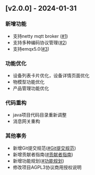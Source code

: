<a name="v2.0.0"></a>
## [v2.0.0] - 2024-01-31

### 新增功能
- 支持netty mqtt broker ([#1]())
- 支持多种编码协议管理([#2]())
- 支持emqx5.0([#3]())

### 功能优化
- 设备列表卡片优化，设备详情页面优化
- 物模型功能优化
- 产品管理功能优化

### 代码重构
- java项目代码目录重新调整
- 消息网关重构

### 其他事务
- 新增Git提交规范([#Git提交规范](https://gitee.com/kerwincui/wumei-smart/blob/master/doc/Git%E6%8F%90%E4%BA%A4%E8%A7%84%E8%8C%83.md))
- 新增贡献者指南([#贡献者指南](https://gitee.com/kerwincui/wumei-smart/blob/master/doc/%E8%B4%A1%E7%8C%AE%E8%80%85%E6%8C%87%E5%8D%97.md))
- 新增功能规划([#功能规划](https://gitee.com/kerwincui/wumei-smart/blob/master/RoadMap.md))
- 修改项目AGPL3协议商用授权说明
